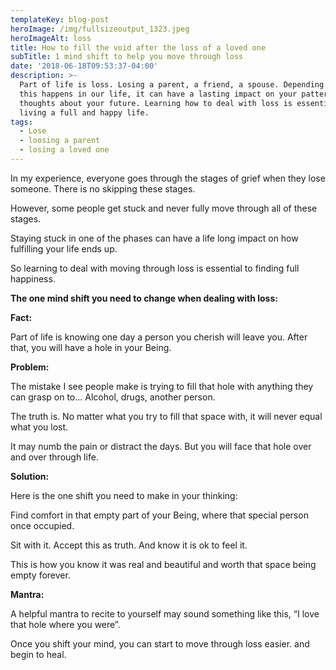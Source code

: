 ```yaml
---
templateKey: blog-post
heroImage: /img/fullsizeoutput_1323.jpeg
heroImageAlt: loss
title: How to fill the void after the loss of a loved one
subTitle: 1 mind shift to help you move through loss
date: '2018-06-18T09:53:37-04:00'
description: >-
  Part of life is loss. Losing a parent, a friend, a spouse. Depending on when
  this happens in our life, it can have a lasting impact on your patterns and
  thoughts about your future. Learning how to deal with loss is essential to
  living a full and happy life.
tags:
  - Lose
  - loosing a parent
  - losing a loved one
---
```

In my experience, everyone goes through the stages of grief when they lose someone. There is no skipping these stages. 

However, some people get stuck and never fully move through all of these stages. 

Staying stuck in one of the phases can have a life long impact on how fulfilling your life ends up.

So learning to deal with moving through loss is essential to finding full happiness.

**The one mind shift you need to change when dealing with loss:**

**Fact:**

Part of life is knowing one day a person you cherish will leave you. After that, you will have a hole in your Being. 

**Problem:**

The mistake I see people make is trying to fill that hole with anything they can grasp on to... Alcohol, drugs, another person. 

The truth is. No matter what you try to fill that space with, it will never equal what you lost. 

It may numb the pain or distract the days. But you will face that hole over and over through life. 

**Solution:**

Here is the one shift you need to make in your thinking:

Find comfort in that empty part of your Being, where that special person once occupied. 

Sit with it. Accept this as truth. And know it is ok to feel it. 

This is how you know it was real and beautiful and worth that space being empty forever. 

**Mantra:**

A helpful mantra to recite to yourself may sound something like this, “I love that hole where you were”.

Once you shift your mind, you can start to move through loss easier. and begin to heal.
